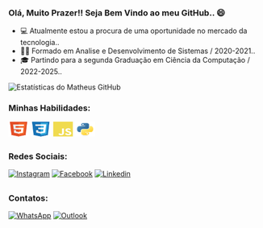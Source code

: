 ### Olá, Muito Prazer!! Seja Bem Vindo ao meu GitHub.. 😄

- 💻 Atualmente estou a procura de uma oportunidade no mercado da tecnologia.. 
- 👨‍🎓 Formado em Analise e Desenvolvimento de Sistemas / 2020-2021.. 
- 🎓 Partindo para a segunda Graduação em Ciência da Computação / 2022-2025..

![Estatísticas do Matheus GitHub](https://github-readme-stats.vercel.app/api?username=DeveloperMatheus97&show_icons=true&theme=react&count_private=true)

### Minhas Habilidades:
<div style="display: inline-block">
  <img align="center" height="30" width="40" alt="html" src="https://raw.githubusercontent.com/devicons/devicon/master/icons/html5/html5-original.svg "/>
  <img align="center" height="30" width="40" alt="css" src="https://raw.githubusercontent.com/devicons/devicon/master/icons/css3/css3-original.svg "/>
  <img align="center" height="30" width="40" alt="JavaScript" src="https://raw.githubusercontent.com/devicons/devicon/master/icons/javascript/javascript-plain.svg"/>
  <img align="center" height="30" width="40" alt="python" src="https://raw.githubusercontent.com/devicons/devicon/master/icons/python/python-original.svg "/>
</div>

##

### Redes Sociais: 
[![Instagram](https://img.shields.io/badge/Instagram-E4405F?style=for-the-badge&logo=instagram&logoColor=white)](https://www.instagram.com/matheuscomth__/)
[![Facebook](https://img.shields.io/badge/Facebook-1877F2?style=for-the-badge&logo=facebook&logoColor=white)](https://www.facebook.com/profile.php?id=100042428267343)
[![Linkedin](https://img.shields.io/badge/LinkedIn-0077B5?style=for-the-badge&logo=linkedin&logoColor=white)](https://www.linkedin.com/in/matheus-caitano-s/)

##

### Contatos: 
[![WhatsApp](https://img.shields.io/badge/WhatsApp-25D366?style=for-the-badge&logo=whatsapp&logoColor=white)]()
[![Outlook](https://img.shields.io/badge/Microsoft_Outlook-0078D4?style=for-the-badge&logo=microsoft-outlook&logoColor=white)]()
